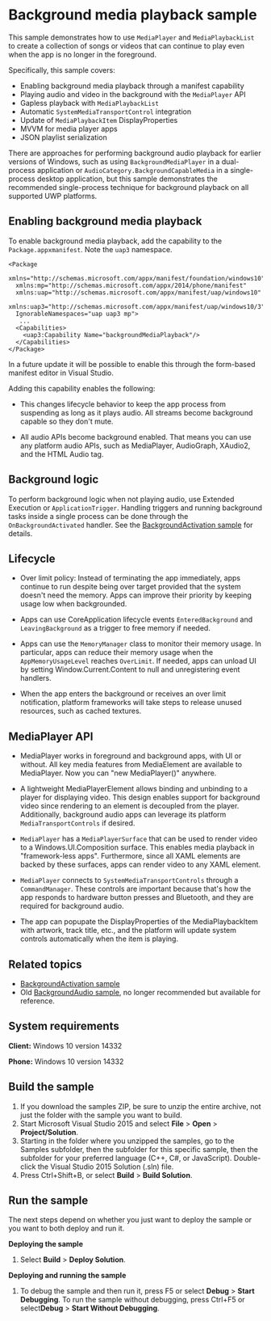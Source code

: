 <!---
  category: AudioVideoAndCamera
  samplefwlink: http://go.microsoft.com/fwlink/p/?LinkId=800141
--->

# Background media playback sample

This sample demonstrates how to use `MediaPlayer` and `MediaPlaybackList`
to create a collection of songs or videos
that can continue to play even when the app is no longer in the foreground.

Specifically, this sample covers:

-   Enabling background media playback through a manifest capability
-   Playing audio and video in the background with the `MediaPlayer` API
-   Gapless playback with `MediaPlaybackList`
-   Automatic `SystemMediaTransportControl` integration
-   Update of `MediaPlaybackItem` DisplayProperties
-   MVVM for media player apps
-   JSON playlist serialization

There are approaches for performing background audio playback
for earlier versions of Windows,
such as using `BackgroundMediaPlayer` in a dual-process application
or `AudioCategory.BackgroundCapableMedia`
in a single-process desktop application,
but this sample demonstrates the recommended
single-process technique for background playback
on all supported UWP platforms.

Enabling background media playback
----------------------------------

To enable background media playback,
add the capability to the `Package.appxmanifest`.
Note the `uap3` namespace.

```
<Package
  xmlns="http://schemas.microsoft.com/appx/manifest/foundation/windows10"
  xmlns:mp="http://schemas.microsoft.com/appx/2014/phone/manifest"
  xmlns:uap="http://schemas.microsoft.com/appx/manifest/uap/windows10"
  xmlns:uap3="http://schemas.microsoft.com/appx/manifest/uap/windows10/3"
  IgnorableNamespaces="uap uap3 mp">
   ...
  <Capabilities>
    <uap3:Capability Name="backgroundMediaPlayback"/>
  </Capabilities>
</Package>
``` 

In a future update it will be possible to enable this
through the form-based manifest editor in Visual Studio.

Adding this capability enables the following:

* This changes lifecycle behavior to keep the app process from suspending
as long as it plays audio.
All streams become background capable so they don't mute.
 
* All audio APIs become background enabled.
That means you can use any platform audio APIs,
such as MediaPlayer, AudioGraph, XAudio2, and the HTML Audio tag.

Background logic
----------------
To perform background logic when not playing audio,
use Extended Execution or `ApplicationTrigger`.
Handling triggers and running background tasks
inside a single process
can be done through the `OnBackgroundActivated` handler.
See the
[BackgroundActivation sample](/Samples/BackgroundActivation)
for details.

Lifecycle
---------
* Over limit policy:
Instead of terminating the app immediately,
apps continue to run despite being over target provided that
the system doesn't need the memory.
Apps can improve their priority by keeping usage low when backgrounded.

* Apps can use CoreApplication lifecycle events
`EnteredBackground` and `LeavingBackground`
as a trigger to free memory if needed.

* Apps can use the `MemoryManager` class
to monitor their memory usage.
In particular, apps can reduce their memory usage when the
`AppMemoryUsageLevel` reaches `OverLimit`.
If needed, apps can unload UI by setting Window.Current.Content to
null and unregistering event handlers.

* When the app enters the background
or receives an over limit notification,
platform frameworks will take steps to release unused resources,
such as cached textures.

MediaPlayer API
---------------
* MediaPlayer works in foreground and background apps,
with UI or without.
All key media features from MediaElement are available to MediaPlayer.
Now you can "new MediaPlayer()" anywhere.

* A lightweight MediaPlayerElement allows binding and unbinding
to a player for displaying video.
This design enables support for background video
since rendering to an element is decoupled from the player.
Additionally, background audio apps can leverage
its platform `MediaTransportControls` if desired.

* `MediaPlayer` has a `MediaPlayerSurface`
that can be used to render video to a Windows.UI.Composition surface.
This enables media playback in "framework-less apps".
Furthermore,
since all XAML elements are backed by these surfaces,
apps can render video to any XAML element.

* `MediaPlayer` connects to `SystemMediaTransportControls`
through a `CommandManager`.
These controls are important
because that's how the app responds to hardware button presses and Bluetooth,
and they are required for background audio.

* The app can popupate the DisplayProperties of the MediaPlaybackItem
with artwork, track title, etc.,
and the platform will update system controls automatically
when the item is playing.

Related topics
--------------
* [BackgroundActivation sample](/Samples/BackgroundActivation)
* Old [BackgroundAudio sample](http://go.microsoft.com/fwlink/p/?LinkId=619997),
  no longer recommended but available for reference.

System requirements
-----------------------------

**Client:** Windows 10 version 14332

**Phone:** Windows 10 version 14332

Build the sample
----------------

1. If you download the samples ZIP, be sure to unzip the entire archive, not just the folder with the sample you want to build. 
2. Start Microsoft Visual Studio 2015 and select **File** \> **Open** \> **Project/Solution**.
3. Starting in the folder where you unzipped the samples, go to the Samples subfolder, then the subfolder for this specific sample, then the subfolder for your preferred language (C++, C#, or JavaScript). Double-click the Visual Studio 2015 Solution (.sln) file.
4. Press Ctrl+Shift+B, or select **Build** \> **Build Solution**.

Run the sample
--------------

The next steps depend on whether you just want to deploy the sample or you want to both deploy and run it.

**Deploying the sample**
1.  Select **Build** \> **Deploy Solution**.

**Deploying and running the sample**
1.  To debug the sample and then run it, press F5 or select **Debug** \> **Start Debugging**. To run the sample without debugging, press Ctrl+F5 or select**Debug** \> **Start Without Debugging**.
